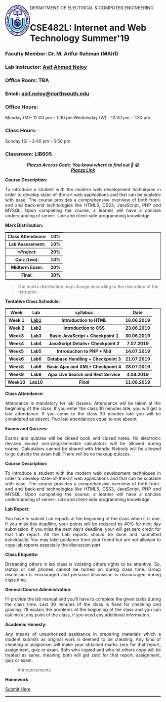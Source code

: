 <!DOCTYPE html>
<html>
  
<img align="left" width="80" height="100" src="https://github.com/NeloyNSU/CSE482_Summer-19_Section7/blob/master/image/nsulogo.png">
DEPARTMENT OF ELECTRICAL & COMPUTER ENGINEERING


# CSE482L: Internet and Web Technology Summer'19

### Faculty Member: Dr. M. Arifur Rahman (MAh1)
### Lab Instructor: [Asif Ahmed Neloy](https://www.linkedin.com/in/a2neel/)
### Office Room: TBA
### Email: asif.neloy@northsouth.edu
### Office Hours:
Monday (M)- 12:00 pm – 1:30 pm
Wednesday (W) - 12:00 pm - 1:30 pm
### Class Hours: 
Sunday (S) - 2:40 pm - 5:50 pm
### Classroom: LIB605

<p align="center">
  <strong> <i> Piazza Access Code: You know where to find out &#128074; &#128540; </strong> </i>
  <br>
  <strong> <i> <a href="https://www.piazza.com/north_south_university/summer2019/cse482aan/home"> Piazza Link </a>  </strong> </i>
  </br>
</p>
<strong> Course Description: </strong>
<br>
<p align="justify">
To introduce a student with the modern web development techniques in order to develop state-of-the-art web applications and that can be scalable with ease. The course provides a comprehensive overview of both front-end and back-end technologies like HTML5, CSS3, JavaScript, PHP and MYSQL. Upon completing the course, a learner will have a concise understanding of server- side and client-side programming knowledge.
  </br>
</p>

<strong>Mark Distribution:</strong>
<p align="central">
<table style="border:1px solid black;margin-left:auto;margin-right:auto;">
  <tr>
    <th>Class Attendance:</th>
    <th>10%</th> 
  </tr>
  <tr>
    <th>Lab Assessment:</th>
    <th>10%</th> 
  </tr>
    <tr>
    <th><i>*Project:</th></i>
    <th>20%</th> 
  </tr>
      <tr>
    <th>Quiz (two):</th>
    <th>10%</th> 
  </tr>
    <tr>
    <th>Midterm Exam:</th>
    <th>20%</th>
  </tr> 
   </tr>
    <tr>
    <th>Final:</th>
    <th>30%</th>
  </tr>  
</table>
</p>

> The marks distribution may change according to the discretion of the instructor.

<strong>Tentative Class Schedule:</strong>
<p align="central">
<table style="border:1px solid black;margin-left:auto;margin-right:auto;">
  <tr>
    <th>Week</th>
    <th>Lab</th> 
    <th>syllabus</th>
    <th>Date</th>
  </tr>
  <tr>
    <th>Week 1</th>
    <th><a href="https://github.com/NeloyNSU/CSE482_Summer-19_Section7/tree/master/Lab1">Lab1</a></th> 
    <th>Introduction to HTML</th>
    <th>16.06.2019</th>
  </tr>
  <tr>
    <th>Week 2</th>
    <th>Lab2</th> 
    <th>Introduction to CSS</th> 
    <th>23.06.2019</th>
  </tr>
    <tr>
    <th>Week3</th>
    <th>Lab3</th> 
    <th>Basic JavaScript + <strong>Checkpoint 1</strong></th> 
    <th>30.06.2019</th>  
  </tr>
      <tr>
    <th>Week4</th>
    <th>Lab4</th> 
    <th>JavaScript Details+ <strong>Checkpoint 2</strong></th> 
    <th>7.07.2019</th> 
  </tr>
    <tr>
    <th>Week5</th>
    <th>Lab5</th> 
    <th>Introduction to PHP +<strong> Mid</strong></th> 
    <th>14.07.2019</th> 
  </tr> 
    <tr>
    <th>Week6</th>
    <th>Lab6</th> 
    <th>Database Handling + <strong>Checkpoint 3</strong></th> 
    <th>21.07.2019</th> 
  </tr>  
      <tr>
    <th>Week8</th>
    <th>Lab8</th> 
    <th>Basic Ajax and XML+ <strong>Checkpoint 4</strong></th> 
    <th>28.07.2019</th> 
  </tr> 
      <tr>
    <th>Week9</th>
    <th>Lab9</th> 
    <th>Ajax Live Search and Rest Service</th> 
    <th>4.08.2019</th> 
  </tr> 
      <tr>
    <th>Week10</th>
    <th>Lab10</th> 
    <th><strong><i>Final</strong></i></th> 
    <th>11.08.2019</th> 
  </tr> 
</table>
</p>

<strong> Class Attendance: </strong>
<p align="justify">
Attendance is mandatory for lab classes. Attendance will be taken at the beginning of the class. If you enter the class 10 minutes late, you will get a late attendance. If you come to the class 30 minutes late you will be considered as absent. Two late attendances equal to one absent.
</p>

<strong>Exams and Quizzes:</strong>
<p align="justify">
Exams and quizzes will be closed book and closed notes. No electronic devices except non-programmable calculators will be allowed during exams. Calculators cannot be shared with friends. Nobody will be allowed to go outside the exam hall. There will be no makeup quizzes.
</p>

<strong> Course Description: </strong>
<p align="justify">
To introduce a student with the modern web development techniques in order to develop state-of-the-art web applications and that can be scalable with ease. The course provides a comprehensive overview of both front-end and back-end technologies like HTML5, CSS3, JavaScript, PHP and MYSQL. Upon completing the course, a learner will have a concise understanding of server- side and client-side programming knowledge.
</p>

<strong> Lab Report: </strong>
<p align="justify">
You have to submit Lab reports at the beginning of the class when it is due. If you miss this deadline, your points will be reduced by 40% for next day submission. If you miss the next day’s deadline, your will get zero credit for that Lab report. All the Lab reports should be done and submitted individually. You may take guidance from your friend but are not allowed to copy lab reports especially the discussion part.
</p>

<strong> Class Etiquette: </strong>
<p align="justify">
Distracting others in lab class is violating others rights to be attentive. So, laptop or cell phones cannot be turned on during class time. Group discussion is encouraged and personal discussion is discouraged during class time.
</p>

<strong>General Course Administration:</strong>
<p align="justify">
I’ll provide the lab manual and you’ll have to complete the given tasks during the class time. Last 30 minutes of the class is fixed for checking and grading. I’ll explain the problems at the beginning of the class and you can ask me at any point of the class, if you need any additional information.
</p>

<strong> Academic Honesty:</strong>
<p align="justify">
Any means of unauthorized assistance in preparing materials which a student submits as original work is deemed to be cheating. Any kind of cheating or plagiarism will make your obtained marks zero for that report, assignment, quiz or exam. Both who copied and who let others copy will be treated as same, meaning both will get zero for that report, assignment, quiz or exam.
</p>

> Announcements


<strong>Homework</strong>
<p align="central">
  <p><a href="https://github.com/NeloyNSU/CSE482_Summer-19_Section7/tree/master/Homework">Submit Here</a> </p>
<table style="border:1px solid black;margin-left:auto;margin-right:auto;">


</body>
</html>
